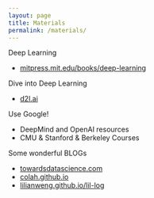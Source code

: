 ```yaml
---
layout: page
title: Materials
permalink: /materials/
---
```


<!-- {% include image.html url="/_images/cover2.jpg" width=175 align="right" %}

## Book

Alan Turing and Noam Chomsky: Very Famous Book

## Additional Course Materials

* If you are not familiar with Python programming, use any online tutorial to get a handle of it.
* [Material #1](http://www.example.com/): how a computer chess player thinks!
* [Material #2](http://www.example.com/): how a computer chess player thinks!
* [Material #3](http://www.example.com/): how a computer chess player thinks!
* [Material #4](http://www.example.com/): how a computer chess player thinks!
* [Material #5](http://www.example.com/): how a computer chess player thinks! -->
Deep Learning
* [mitpress.mit.edu/books/deep-learning](https://mitpress.mit.edu/books/deep-learning)

Dive into Deep Learning
* [d2l.ai](https://d2l.ai/)

Use Google!
* DeepMind and OpenAI resources
* CMU & Stanford & Berkeley Courses

Some wonderful BLOGs
* [towardsdatascience.com](https://towardsdatascience.com/)
* [colah.github.io](https://colah.github.io/)
* [lilianweng.github.io/lil-log](https://lilianweng.github.io/lil-log/)
